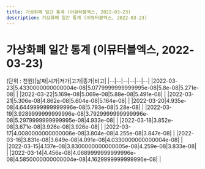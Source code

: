 ```yaml
---
title: 가상화폐 일간 통계 (이뮤터블엑스, 2022-03-23)
description: 가상화폐 일간 통계 (이뮤터블엑스, 2022-03-23)
---
```


가상화폐 일간 통계 (이뮤터블엑스, 2022-03-23)
===

(단위 : 천원)|날짜|시가|저가|고가|종가|비고|
|--|--|--|--|--|--|
|2022-03-23|5.4330000000000004e-08|5.0779999999999995e-08|5.8e-08|5.271e-08|    |
|2022-03-22|5.169e-08|5.069e-08|5.88e-08|5.491e-08|    |
|2022-03-21|5.306e-08|4.862e-08|5.604e-08|5.164e-08|    |
|2022-03-20|4.935e-08|4.6449999999999996e-08|5.793e-08|5.28e-08|    |
|2022-03-19|3.9289999999999996e-08|3.7929999999999996e-08|5.2979999999999995e-08|4.933e-08|    |
|2022-03-18|3.852e-08|3.671e-08|3.926e-08|3.926e-08|    |
|2022-03-17|4.0080000000000006e-08|3.804e-08|4.255e-08|3.847e-08|    |
|2022-03-16|3.831e-08|3.649e-08|4.091e-08|4.0330000000000004e-08|    |
|2022-03-15|4.137e-08|3.8300000000000005e-08|4.259e-08|3.833e-08|    |
|2022-03-14|4.456e-08|4.0689999999999996e-08|4.5850000000000004e-08|4.1629999999999996e-08|    |
